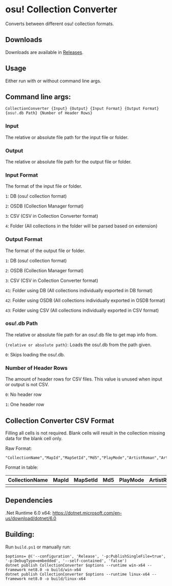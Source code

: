 # osu! Collection Converter

Converts between different osu! collection formats.

## Downloads

Downloads are available in [Releases](https://github.com/Kuuuube/osu_CollectionConverter/releases).

## Usage

Either run with or without command line args.

## Command line args:

```
CollectionConverter {Input} {Output} {Input Format} {Output Format} {osu!.db Path} {Number of Header Rows}
```

### Input

The relative or absolute file path for the input file or folder.

### Output

The relative or absolute file path for the output file or folder.

### Input Format

The format of the input file or folder.

`1`: DB (osu! collection format)

`2`: OSDB (Collection Manager format)

`3`: CSV (CSV in Collection Converter format)

`4`: Folder (All collections in the folder will be parsed based on extension)

### Output Format

The format of the output file or folder.

`1`: DB (osu! collection format)

`2`: OSDB (Collection Manager format)

`3`: CSV (CSV in Collection Converter format)

`41`: Folder using DB (All collections individually exported in DB format)

`42`: Folder using OSDB (All collections individually exported in OSDB format)

`43`: Folder using CSV (All collections individually exported in CSV format)

### osu!.db Path

The relative or absolute file path for an osu!.db file to get map info from.

`{relative or absolute path}`: Loads the osu!.db from the path given.

`0`: Skips loading the osu!.db.

### Number of Header Rows

The amount of header rows for CSV files. This value is unused when input or output is not CSV.

`0`: No header row

`1`: One header row

## Collection Converter CSV Format

Filling all cells is not required. Blank cells will result in the collection missing data for the blank cell only.

Raw Format:

```
"CollectionName","MapId","MapSetId","Md5","PlayMode","ArtistRoman","ArtistUnicode","TitleRoman","TitleUnicode","DiffName","StarsNomod"
```

Format in table:

| CollectionName | MapId	| MapSetId	| Md5	| PlayMode	| ArtistRoman	| ArtistUnicode	| TitleRoman	| TitleUnicode	| DiffName	| StarsNomod |
| :------------- | :------- | :-------- | ----: |---------: |-------------: |-------------: |-------------: |-------------: |---------: |----------: |
|                |          |           |       |           |               |               |               |               |           |            |

## Dependencies

.Net Runtime 6.0 x64: https://dotnet.microsoft.com/en-us/download/dotnet/6.0

## Building:

Run `build.ps1` or manually run:

```
$options= @('--configuration', 'Release', '-p:PublishSingleFile=true', '-p:DebugType=embedded', '--self-contained', 'false')
dotnet publish CollectionConverter $options --runtime win-x64 --framework net8.0 -o build/win-x64
dotnet publish CollectionConverter $options --runtime linux-x64 --framework net8.0 -o build/linux-x64
```